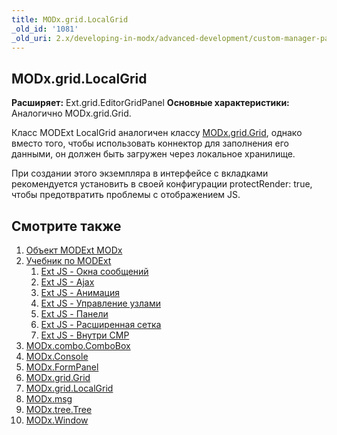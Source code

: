 ```yaml
---
title: MODx.grid.LocalGrid
_old_id: '1081'
_old_uri: 2.x/developing-in-modx/advanced-development/custom-manager-pages/modext/modx.grid.localgrid
---
```


## MODx.grid.LocalGrid

**Расширяет:** Ext.grid.EditorGridPanel
**Основные характеристики:** Аналогично MODx.grid.Grid.

Класс MODExt LocalGrid аналогичен классу [MODx.grid.Grid](extending-modx/custom-manager-pages/modext/modx.grid.grid "MODx.grid.Grid"), однако вместо того, чтобы использовать коннектор для заполнения его данными, он должен быть загружен через локальное хранилище.

При создании этого экземпляра в интерфейсе с вкладками рекомендуется установить в своей конфигурации protectRender: true, чтобы предотвратить проблемы с отображением JS.

## Смотрите также

1. [Объект MODExt MODx](extending-modx/custom-manager-pages/modext/modext-modx-object)
2. [Учебник по MODExt ](extending-modx/custom-manager-pages/modext/modext-tutorials)
    1. [Ext JS - Окна сообщений](extending-modx/custom-manager-pages/modext/modext-tutorials/1.-ext-js-tutorial-message-boxes)
    2. [Ext JS - Ajax](extending-modx/custom-manager-pages/modext/modext-tutorials/2.-ext-js-tutorial-ajax-include)
    3. [Ext JS - Анимация](extending-modx/custom-manager-pages/modext/modext-tutorials/3.-ext-js-tutorial-animation)
    4. [Ext JS - Управление узлами](extending-modx/custom-manager-pages/modext/modext-tutorials/4.-ext-js-tutorial-manipulating-nodes)
    5. [Ext JS - Панели](extending-modx/custom-manager-pages/modext/modext-tutorials/5.-ext-js-tutorial-panels)
    6. [Ext JS - Расширенная сетка](extending-modx/custom-manager-pages/modext/modext-tutorials/7.-ext-js-tutoral-advanced-grid)
    7. [Ext JS - Внутри CMP](extending-modx/custom-manager-pages/modext/modext-tutorials/8.-ext-js-tutorial-inside-a-cmp)
3. [MODx.combo.ComboBox](extending-modx/custom-manager-pages/modext/modx.combo.combobox)
4. [MODx.Console](extending-modx/custom-manager-pages/modext/modx.console)
5. [MODx.FormPanel](extending-modx/custom-manager-pages/modext/modx.formpanel)
6. [MODx.grid.Grid](extending-modx/custom-manager-pages/modext/modx.grid.grid)
7. [MODx.grid.LocalGrid](extending-modx/custom-manager-pages/modext/modx.grid.localgrid)
8. [MODx.msg](extending-modx/custom-manager-pages/modext/modx.msg)
9. [MODx.tree.Tree](extending-modx/custom-manager-pages/modext/modx.tree.tree)
10. [MODx.Window](extending-modx/custom-manager-pages/modext/modx.window)
